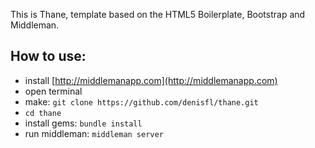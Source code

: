 This is Thane, template based on the HTML5 Boilerplate, Bootstrap and Middleman.

How to use:
---------------
  - install [http://middlemanapp.com](http://middlemanapp.com)
  - open terminal
  - make: `git clone https://github.com/denisfl/thane.git`
  - `cd thane`
  - install gems: `bundle install`
  - run middleman: `middleman server`

